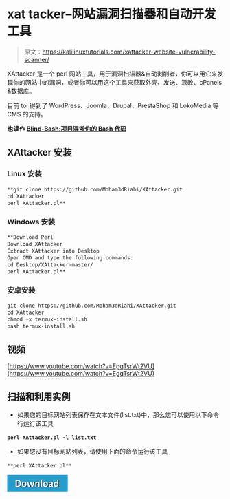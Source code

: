 # xat tacker–网站漏洞扫描器和自动开发工具

> 原文：<https://kalilinuxtutorials.com/xattacker-website-vulnerability-scanner/>

XAttacker 是一个 perl 网站工具，用于漏洞扫描器&自动剥削者，你可以用它来发现你的网站中的漏洞，或者你可以用这个工具来获取外壳、发送、篡改、cPanels &数据库。

目前 tol 得到了 WordPress、Joomla、Drupal、PrestaShop 和 LokoMedia 等 CMS 的支持。

**也读作 [Blind-Bash:项目混淆你的 Bash 代码](https://kalilinuxtutorials.com/blind-bash-obfuscate-bash-code/)**

## **XAttacker 安装**

### **Linux 安装**

```
**git clone https://github.com/Moham3dRiahi/XAttacker.git
cd XAttacker
perl XAttacker.pl**
```

### **Windows 安装**

```
**Download Perl
Download XAttacker
Extract XAttacker into Desktop
Open CMD and type the following commands:
cd Desktop/XAttacker-master/
perl XAttacker.pl**
```

### **安卓安装**

```
git clone https://github.com/Moham3dRiahi/XAttacker.git
cd XAttacker
chmod +x termux-install.sh
bash termux-install.sh
```

## **视频**

[https://www.youtube.com/watch?v=EgqTsrWt2VU](https://www.youtube.com/watch?v=EgqTsrWt2VU)

## **扫描和利用实例** 

*   如果您的目标网站列表保存在文本文件(list.txt)中，那么您可以使用以下命令行运行该工具

**`perl XAttacker.pl -l list.txt`**

*   如果您没有目标网站列表，请使用下面的命令运行该工具

`**perl XAttacker.pl**`

[![](img//d861a9096555aeb1980fc054015933d7.png)](https://github.com/Moham3dRiahi/XAttacker)